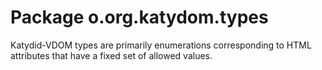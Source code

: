 # Package o.org.katydom.types

Katydid-VDOM types are primarily enumerations corresponding to HTML attributes that have a fixed set of allowed values.

